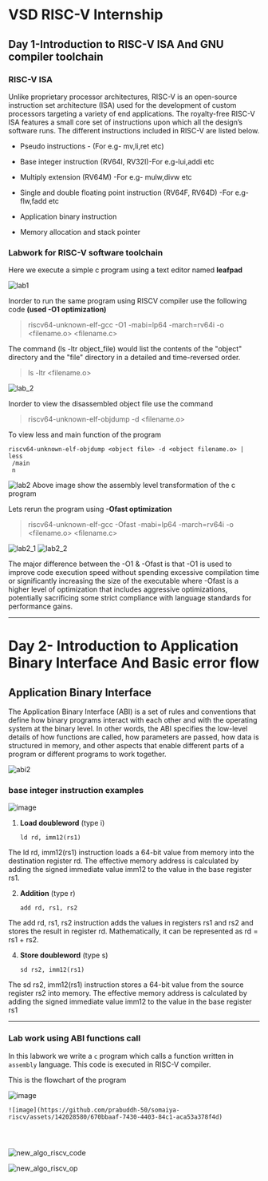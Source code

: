 # VSD RISC-V Internship
## Day 1-Introduction to RISC-V ISA And GNU compiler toolchain
### RISC-V ISA
Unlike proprietary processor architectures, RISC-V is an open-source instruction set architecture (ISA) used for the development of custom processors targeting a variety of end applications. The royalty-free RISC-V ISA features a small core set of instructions upon which all the design’s software runs.
The different instructions included in RISC-V are listed below.

* Pseudo instructions - (For e.g- mv,li,ret etc)
  
* Base integer instruction (RV64I, RV32I)-For e.g-lui,addi etc

* Multiply extension (RV64M) -For e.g- mulw,divw etc

* Single and double floating point instruction (RV64F, RV64D) -For e.g- flw,fadd etc

* Application binary instruction

* Memory allocation and stack pointer

### Labwork for RISC-V software toolchain
Here we execute a simple c program using a text editor named __leafpad__ 

![lab1](https://github.com/prabuddh-50/somaiya-riscv/assets/142028580/fff95a87-e36d-428b-ac7b-71bfb57d7c1e)


Inorder to run the same program using RISCV compiler use the following code __(used -O1 optimization)__
> riscv64-unknown-elf-gcc -O1 -mabi=lp64 -march=rv64i -o <filename.o> <filename.c>

The command (ls -ltr object_file) would list the contents of the "object" directory and the "file" directory in a detailed and time-reversed order.

> ls -ltr <filename.o>

![lab_2](https://github.com/prabuddh-50/somaiya-riscv/assets/142028580/48560378-6904-46cf-884d-a7e82666cd9b)

Inorder to view the disassembled object file use the command
> riscv64-unknown-elf-objdump -d <filename.o>

To view less and main function of the program
```
riscv64-unknown-elf-objdump <object file> -d <object filename.o> | less
 /main
 n 
```

![lab2](https://github.com/prabuddh-50/somaiya-riscv/assets/142028580/39ef8f9e-974d-4c9b-8c28-cb933c54c658)
Above image show the assembly level transformation of the c program



Lets rerun the program using __-Ofast optimization__ 
> riscv64-unknown-elf-gcc -Ofast -mabi=lp64 -march=rv64i -o <filename.o> <filename.c>

![lab2_1](https://github.com/prabuddh-50/somaiya-riscv/assets/142028580/a814bb8d-6651-431b-a1ce-73082038fd53)
![lab2_2](https://github.com/prabuddh-50/somaiya-riscv/assets/142028580/b747ba65-5045-4cb3-82fd-4b6bd614a9a9)


The major difference between the -O1 & -Ofast is that -O1 is used to improve code execution speed without spending excessive compilation time or significantly increasing the size of the executable where -Ofast is a higher level of optimization that includes aggressive optimizations, potentially sacrificing some strict compliance with language standards for performance gains.
***

# Day 2- Introduction to Application Binary Interface And Basic error flow

## Application Binary Interface

The Application Binary Interface (ABI) is a set of rules and conventions that define how binary programs interact with each other and with the operating system at the binary level. In other words, the ABI specifies the low-level details of how functions are called, how parameters are passed, how data is structured in memory, and other aspects that enable different parts of a program or different programs to work together.


![abi2](https://github.com/prabuddh-50/somaiya-riscv/assets/142028580/7d006a23-e0cd-4af9-a3eb-dd8c76d397d8)

### base integer instruction examples

![image](https://github.com/prabuddh-50/somaiya-riscv/assets/142028580/40798b85-c784-4759-99a3-26e008a888ae)

1. __Load doubleword__ (type i)
   
   `ld rd, imm12(rs1)`
   
The ld rd, imm12(rs1) instruction loads a 64-bit value from memory into the destination register rd. The effective memory address is calculated by adding the signed immediate value imm12 to the value in the base register rs1.

2. __Addition__ (type r)

   `add rd, rs1, rs2`

The add rd, rs1, rs2 instruction adds the values in registers rs1 and rs2 and stores the result in register rd. Mathematically, it can be represented as rd = rs1 + rs2.

4. __Store doubleword__ (type s)

   `sd rs2, imm12(rs1)`

The sd rs2, imm12(rs1) instruction stores a 64-bit value from the source register rs2 into memory. The effective memory address is calculated by adding the signed immediate value imm12 to the value in the base register rs1
***
### Lab work using ABI functions call
In this labwork we write a `c` program which calls a function written in `assembly` language. This code is executed in RISC-V compiler.

This is the flowchart of the program

![image](https://github.com/prabuddh-50/somaiya-riscv/assets/142028580/b61f15db-c9e4-459f-a13c-6912c4fbc22e)


```
![image](https://github.com/prabuddh-50/somaiya-riscv/assets/142028580/670bbaaf-7430-4403-84c1-aca53a378f4d)




```
![new_algo_riscv_code](https://github.com/prabuddh-50/somaiya-riscv/assets/142028580/c8dd4890-923f-40e7-8638-50ecde35459e)


![new_algo_riscv_op](https://github.com/prabuddh-50/somaiya-riscv/assets/142028580/4d4f4717-94e1-48a5-903a-e067e17091d1)






